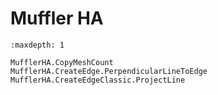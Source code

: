 # Muffler HA

```{toctree}
:maxdepth: 1

MufflerHA.CopyMeshCount
MufflerHA.CreateEdge.PerpendicularLineToEdge
MufflerHA.CreateEdgeClassic.ProjectLine
```
